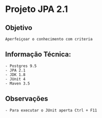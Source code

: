 # Projeto JPA 2.1

## Objetivo
```
Aperfeiçoar o conhecimento com criteria
```
##  Informação Técnica:
```
- Postgres 9.5
- JPA 2.1
- JDK 1.8
- JUnit 4
- Maven 3.5
```
## Observações
```
- Para executar o JUnit aperta Ctrl + F11
